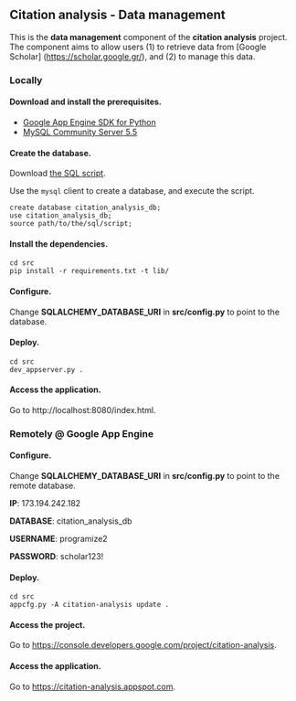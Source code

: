 ## Citation analysis - Data management

This is the **data management** component of the **citation analysis** project. The
component aims to allow users (1) to retrieve data from [Google Scholar]
(https://scholar.google.gr/), and (2) to manage this data.

### Locally

#### Download and install the prerequisites.

* [Google App Engine SDK for Python](https://cloud.google.com/appengine/downloads#Google_App_Engine_SDK_for_Python)
* [MySQL Community Server 5.5](http://dev.mysql.com/downloads/mysql/5.5.html#downloads)

#### Create the database.

Download [the SQL script](https://drive.google.com/open?id=0B2uT31PEHn4PajN1MmJ0TjJpeUE).

Use the `mysql` client to create a database, and execute the script.

    create database citation_analysis_db;
    use citation_analysis_db;
    source path/to/the/sql/script;

#### Install the dependencies.

	cd src
	pip install -r requirements.txt -t lib/

#### Configure.

Change **SQLALCHEMY_DATABASE_URI** in **src/config.py** to point to the database.

#### Deploy.

	cd src
	dev_appserver.py .

#### Access the application.

Go to http://localhost:8080/index.html.

### Remotely @ Google App Engine

#### Configure.

Change **SQLALCHEMY_DATABASE_URI** in **src/config.py** to point to the remote database.

**IP**: 173.194.242.182

**DATABASE**: citation_analysis_db

**USERNAME**: programize2

**PASSWORD**: scholar123!

#### Deploy.

	cd src
	appcfg.py -A citation-analysis update .

#### Access the project.

Go to https://console.developers.google.com/project/citation-analysis.

#### Access the application.

Go to https://citation-analysis.appspot.com.